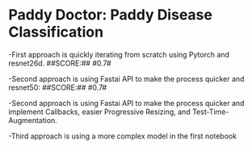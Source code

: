 # Paddy Doctor: Paddy Disease Classification

-First approach is quickly iterating from scratch using Pytorch and resnet26d. ##SCORE:## #0.7#

-Second approach is using Fastai API to make the process quicker and resnet50: ##SCORE:## #0.7#

-Second approach is using Fastai API to make the process quicker and implement Callbacks, easier Progressive Resizing, and Test-Time-Augmentation.

-Third approach is using a more complex model in the first notebook


